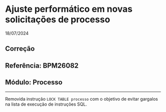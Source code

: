 # Ajuste performático em novas solicitações de processo
18/07/2024
## Correção
## Referência: BPM26082
## Módulo: Processo
***

Removida instrução `LOCK TABLE processo` com o objetivo de evitar gargalos na lista de execução de instruções SQL.
